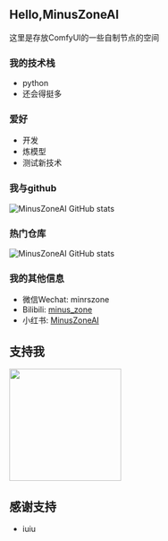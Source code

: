 ## Hello,MinusZoneAI

这里是存放ComfyUI的一些自制节点的空间

### 我的技术栈
+ python
+ 还会得挺多

### 爱好
+ 开发
+ 炼模型
+ 测试新技术

### 我与github
![MinusZoneAI GitHub stats](https://github-readme-streak-stats.herokuapp.com/?user=wailovet) 

### 热门仓库

![MinusZoneAI GitHub stats](https://github-readme-stats.vercel.app/api/pin/?username=MinusZoneAI&repo=ComfyUI-Kolors-MZ)

### 我的其他信息
- 微信Wechat: minrszone 
- Bilibili: [minus_zone](https://space.bilibili.com/5950992)
- 小红书: [MinusZoneAI](https://www.xiaohongshu.com/user/profile/5f072e990000000001005472)

## 支持我
<img src="https://github.com/user-attachments/assets/a7ef9684-4911-45b6-8071-a9b433dca6af"  width="200"/>

## 感谢支持
+ iuiu
